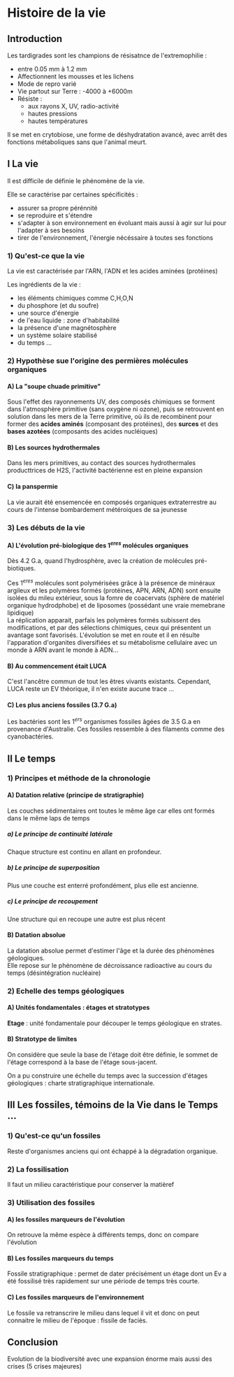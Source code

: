 # Histoire de la vie

## Introduction

Les tardigrades sont les champions de résisatnce de l'extremophilie :  

* entre 0.05 mm à 1.2 mm  
* Affectionnent les mousses et les lichens  
* Mode de repro varié  
* Vie partout sur Terre : -4000 à +6000m  
* Résiste :  
    * aux rayons X, UV, radio-activité  
    * hautes pressions  
    * hautes températures  

Il se met en crytobiose, une forme de déshydratation avancé, avec arrêt des fonctions métaboliques sans que l'animal meurt.  

## I La vie  

Il est difficile de définie le phénomène de la vie.

Elle se caractérise par certaines spécificités :  

* assurer sa propre pérénnité  
* se reproduire et s'étendre  
* s'adapter à son environnement en évoluant mais aussi à agir sur lui pour l'adapter à ses besoins  
* tirer de l'environnement, l'énergie nécéssaire à toutes ses fonctions  

### 1) Qu'est-ce que la vie  

La vie est caractérisée par l'ARN, l'ADN et les acides aminées (protéines)  

Les ingrédients de la vie :  

* les éléments chimiques comme C,H,O,N  
* du phosphore (et du soufre)  
* une source d'énergie  
* de l'eau liquide : zone d'habitabilité  
* la présence d'une magnétosphère  
* un système solaire stabilisé  
* du temps ...  

### 2) Hypothèse sue l'origine des permières molécules organiques

#### A) La "soupe chuade primitive"  

Sous l'effet des rayonnements UV, des composés chimiques se forment dans l'atmosphère primitive (sans oxygène ni ozone),
puis se retrouvent en solution dans les mers de la Terre primitive, où ils de recombinent pour former des **acides aminés**
(composant des protéines), des **surces** et des **bases azotées** (composants des acides nucléiques)  

#### B) Les sources hydrothermales

Dans les mers primitives, au contact des sources hydrothermales producttrices de H2S, l'activité bactérienne est en pleine expansion  

#### C) la panspermie

La vie aurait été ensemencée en composés organiques extraterrestre au cours de l'intense bombardement météroiques de sa jeunesse  

### 3) Les débuts de la vie

#### A) L'évolution pré-biologique des $1^{eres}$ molécules organiques

Dès 4.2 G.a, quand l'hydrosphère, avec la création de molécules pré-biotiques.  

Ces $1^{eres}$ molécules sont polymérisées grâce à la présence de minéraux argileux et les polymères formés (protéines, APN, ARN, ADN) sont ensuite isolées du mileu extérieur, sous la fomre de coacervats (sphère de matériel organique hydrodphobe) et de liposomes (possédant une vraie memebrane lipidique)  
La réplication apparait, parfais les polymères formés subissent des modifications, et par des sélections chimiques, ceux qui présentent un avantage sont favorisés. L'évolution se met en route et il en résulte l'apparation d'organites diversifiées et su métabolisme cellulaire avec un monde à ARN avant le monde à ADN...  

#### B) Au commencement était LUCA

C'est l'ancêtre commun de tout les êtres vivants existants. Cependant, LUCA reste un EV théorique, il n'en existe aucune trace ...  

#### C) Les plus anciens fossiles (3.7 G.a)

Les bactéries sont les $1^{ers}$ organismes fossiles âgées de 3.5 G.a en provenance d'Australie.  Ces fossiles ressemble à des filaments comme des cyanobactéries.  

## II Le temps

### 1) Principes et méthode de la chronologie

#### A) Datation relative (principe de stratigraphie)

Les couches sédimentaires ont toutes le même âge car elles ont formés dans le même laps de temps  

##### a) Le principe de continuité latérale

Chaque structure est continu en allant en profondeur.  

##### b) Le principe de superposition

Plus une couche est enterré profondément, plus elle est ancienne.  

##### c) Le principe de recoupement

Une structure qui en recoupe une autre est plus récent  

#### B) Datation absolue

La datation absolue permet d'estimer l'âge et la durée des phénomènes géologiques.  
Elle repose sur le phénomène de décroissance radioactive au cours du temps (désintégration nucléaire)

### 2) Echelle des temps géologiques

#### A) Unités fondamentales : étages et stratotypes

**Etage** : unité fondamentale pour découper le temps géologique en strates.  

#### B) Stratotype de limites

On considère que seule la base de l'étage doit être définie, le sommet de l'étage correspond à la base de l'étage sous-jacent.  

On a pu construire une échelle du temps avec la succession d'étages géologiques : charte stratigraphique internationale.  

## III Les fossiles, témoins de la Vie dans le Temps ...

### 1) Qu'est-ce qu'un fossiles

Reste d'organismes anciens qui ont échappé à la dégradation organique.  

### 2) La fossilisation

Il faut un milieu caractéristique pour conserver la matièref

### 3) Utilisation des fossiles

#### A) les fossiles marqueurs de l'évolution

On retrouve la même espèce à différents temps, donc on compare l'évolution  

#### B) Les fossiles marqueurs du temps

Fossile stratigraphique : permet de dater précisément un étage dont un Ev a été fossilisé très rapidement sur une période de temps très courte.  

#### C) Les fossiles marqueurs de l'environnement

Le fossile va retranscrire le milieu dans lequel il vit et donc on peut connaitre le milieu de l'époque : fissile de faciès.  

## Conclusion

Evolution de la biodiversité avec une expansion énorme mais aussi des crises (5 crises majeures)
